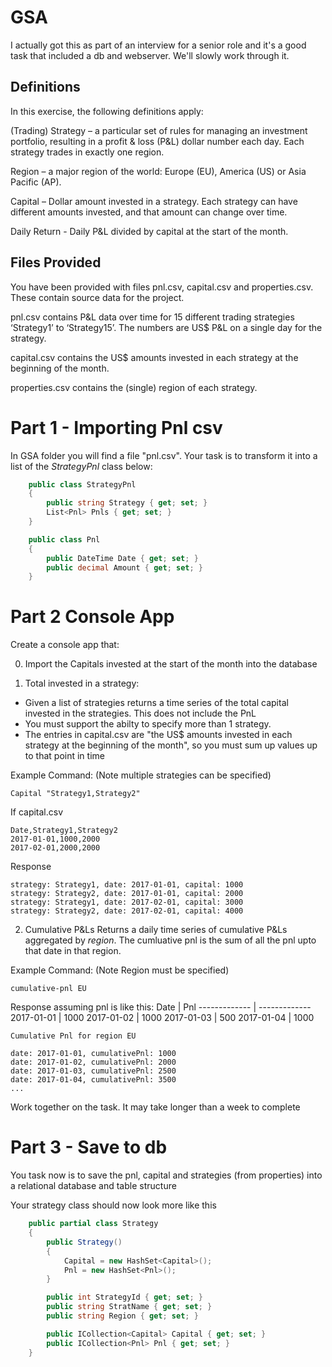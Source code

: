 

# GSA

I actually got this as part of an interview for a senior role and it's a good task that included a db and webserver. We'll slowly work through it.

## Definitions
In this exercise, the following definitions apply:

(Trading) Strategy – a particular set of rules for managing an investment portfolio, resulting in a profit & loss (P&L) dollar number
each day. Each strategy trades in exactly one region.

Region – a major region of the world: Europe (EU), America (US) or Asia Pacific (AP).

Capital – Dollar amount invested in a strategy. Each strategy can have different amounts invested, and that amount can change
over time.

Daily Return - Daily P&L divided by capital at the start of the month.

## Files Provided
You have been provided with files pnl.csv, capital.csv and properties.csv. These contain source data for the project.

pnl.csv contains P&L data over time for 15 different trading strategies ‘Strategy1’ to ‘Strategy15’. The numbers are US$ P&L on a
single day for the strategy.

capital.csv contains the US$ amounts invested in each strategy at the beginning of the month.

properties.csv contains the (single) region of each strategy.


# Part 1 - Importing Pnl csv
In GSA folder you will find a file "pnl.csv". Your task is to transform it into a list of the _StrategyPnl_ class below:
```cs
    public class StrategyPnl
    {
        public string Strategy { get; set; }
        List<Pnl> Pnls { get; set; }
    }

    public class Pnl
    {
        public DateTime Date { get; set; }
        public decimal Amount { get; set; }
    }
```
# Part 2 Console App 
Create a console app that:


0. Import the Capitals invested at the start of the month into the database

1. Total invested in a strategy:
- Given a list of strategies returns a time series of the total capital invested in the strategies. This does not include the PnL
- You must support the abilty to specify more than 1 strategy. 
- The entries in capital.csv are "the US$ amounts invested in each strategy at the beginning of the month", so you must sum up values up to that point in time

Example Command: (Note multiple strategies can be specified)
```
Capital "Strategy1,Strategy2"
```
If capital.csv
```
Date,Strategy1,Strategy2
2017-01-01,1000,2000
2017-02-01,2000,2000
```

Response
```
strategy: Strategy1, date: 2017-01-01, capital: 1000
strategy: Strategy2, date: 2017-01-01, capital: 2000
strategy: Strategy1, date: 2017-02-01, capital: 3000
strategy: Strategy2, date: 2017-02-01, capital: 4000
```



2. Cumulative P&Ls
Returns a daily time series of cumulative P&Ls aggregated by *region*. The cumluative pnl is the sum of all the pnl upto that date in that region.  

Example Command: (Note Region must be specified)
```
cumulative-pnl EU
```
Response assuming pnl is like this:
Date | Pnl
------------- | -------------
2017-01-01 | 1000
2017-01-02 | 1000
2017-01-03 | 500
2017-01-04 | 1000

```
Cumulative Pnl for region EU

date: 2017-01-01, cumulativePnl: 1000
date: 2017-01-02, cumulativePnl: 2000
date: 2017-01-03, cumulativePnl: 2500
date: 2017-01-04, cumulativePnl: 3500
...
```




Work together on the task. It may take longer than a week to complete

# Part 3 - Save to db
You task now is to save the pnl, capital and strategies (from properties) into a relational database and table structure

Your strategy class should now look more like this
```cs
    public partial class Strategy
    {
        public Strategy()
        {
            Capital = new HashSet<Capital>();
            Pnl = new HashSet<Pnl>();
        }

        public int StrategyId { get; set; }
        public string StratName { get; set; }
        public string Region { get; set; }

        public ICollection<Capital> Capital { get; set; }
        public ICollection<Pnl> Pnl { get; set; }
    }
```

